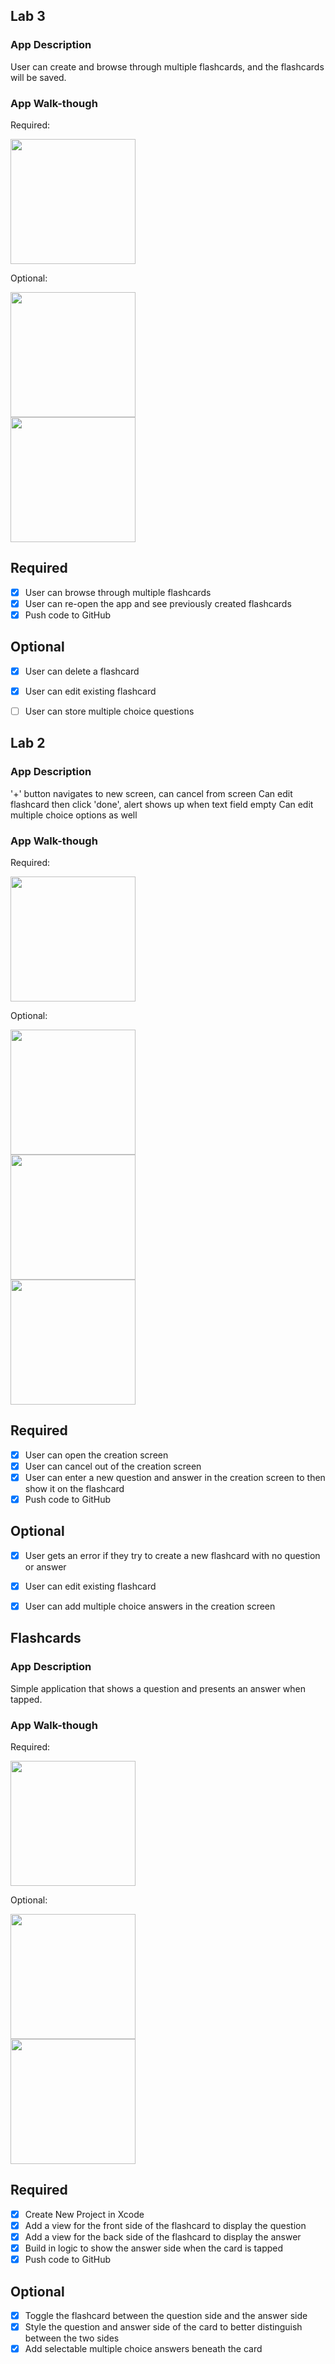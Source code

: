 ## Lab 3

### App Description
User can create and browse through multiple flashcards, and the flashcards will be saved.

### App Walk-though
Required:

<img src="https://media.giphy.com/media/1kTIli6fKAx7ZdpO1l/giphy.gif" width=200><br>

Optional:

<img src="https://media.giphy.com/media/3iDvPZuFyEmr175dE1/giphy.gif" width=200><br>
<img src="https://media.giphy.com/media/1BGh7XiPGEqXsvNf5o/giphy.gif" width=200><br>


## Required
- [x] User can browse through multiple flashcards
- [x] User can re-open the app and see previously created flashcards
- [x] Push code to GitHub
## Optional
- [x] User can delete a flashcard
- [x] User can edit existing flashcard
- [ ] User can store multiple choice questions




## Lab 2

### App Description
'+' button navigates to new screen, can cancel from screen
Can edit flashcard then click 'done', alert shows up when text field empty
Can edit multiple choice options as well

### App Walk-though
Required:

<img src="https://media.giphy.com/media/9PAEOnPgQU2Opbo6Hc/giphy.gif" width=200><br>

Optional:

<img src="https://media.giphy.com/media/2uxrBWRQb8uGZF0tPy/giphy.gif" width=200><br>
<img src="https://media.giphy.com/media/3gPKlt4jxwSx7RKAon/giphy.gif" width=200><br>
<img src="https://media.giphy.com/media/clfnCreW095XgLdBJM/giphy.gif" width=200><br>


## Required
- [x] User can open the creation screen
- [x] User can cancel out of the creation screen
- [x] User can enter a new question and answer in the creation screen to then show it on the flashcard
- [x] Push code to GitHub
## Optional
- [x] User gets an error if they try to create a new flashcard with no question or answer
- [x] User can edit existing flashcard
- [x] User can add multiple choice answers in the creation screen




## Flashcards

### App Description
Simple application that shows a question and presents an answer when tapped.

### App Walk-though
Required:

<img src="https://media.giphy.com/media/MX4xODo2aMTw1xeoAq/giphy.gif" width=200><br>

Optional:

<img src="https://media.giphy.com/media/7zy0cLhMkXJfuKxdIe/giphy.gif" width=200><br>
<img src="https://media.giphy.com/media/3HBR7AfIZoqAl2e10Y/giphy.gif" width=200><br>


## Required
- [x] Create New Project in Xcode
- [x] Add a view for the front side of the flashcard to display the question
- [x] Add a view for the back side of the flashcard to display the answer
- [x] Build in logic to show the answer side when the card is tapped
- [x] Push code to GitHub
## Optional
- [x] Toggle the flashcard between the question side and the answer side
- [x] Style the question and answer side of the card to better distinguish between the two sides
- [x] Add selectable multiple choice answers beneath the card
